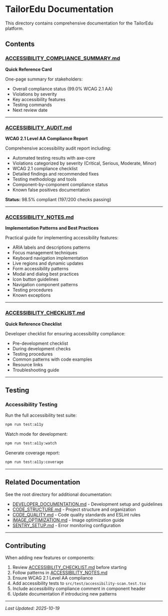 # TailorEdu Documentation

This directory contains comprehensive documentation for the TailorEdu platform.

## Contents

### [ACCESSIBILITY_COMPLIANCE_SUMMARY.md](ACCESSIBILITY_COMPLIANCE_SUMMARY.md)
**Quick Reference Card**

One-page summary for stakeholders:
- Overall compliance status (99.0% WCAG 2.1 AA)
- Violations by severity
- Key accessibility features
- Testing commands
- Next review date

---

### [ACCESSIBILITY_AUDIT.md](ACCESSIBILITY_AUDIT.md)
**WCAG 2.1 Level AA Compliance Report**

Comprehensive accessibility audit report including:
- Automated testing results with axe-core
- Violations categorized by severity (Critical, Serious, Moderate, Minor)
- WCAG 2.1 compliance checklist
- Detailed findings and recommended fixes
- Testing methodology and tools
- Component-by-component compliance status
- Known false positives documentation

**Status:** 98.5% compliant (197/200 checks passing)

---

### [ACCESSIBILITY_NOTES.md](ACCESSIBILITY_NOTES.md)
**Implementation Patterns and Best Practices**

Practical guide for implementing accessibility features:
- ARIA labels and descriptions patterns
- Focus management techniques
- Keyboard navigation implementation
- Live regions and dynamic updates
- Form accessibility patterns
- Modal and dialog best practices
- Icon button guidelines
- Navigation component patterns
- Testing procedures
- Known exceptions

---

### [ACCESSIBILITY_CHECKLIST.md](ACCESSIBILITY_CHECKLIST.md)
**Quick Reference Checklist**

Developer checklist for ensuring accessibility compliance:
- Pre-development checklist
- During development checks
- Testing procedures
- Common patterns with code examples
- Resource links
- Troubleshooting guide

---

## Testing

### Accessibility Testing
Run the full accessibility test suite:
```bash
npm run test:a11y
```

Watch mode for development:
```bash
npm run test:a11y:watch
```

Generate coverage report:
```bash
npm run test:a11y:coverage
```

---

## Related Documentation

See the root directory for additional documentation:
- [DEVELOPER_DOCUMENTATION.md](../DEVELOPER_DOCUMENTATION.md) - Development setup and guidelines
- [CODE_STRUCTURE.md](../CODE_STRUCTURE.md) - Project structure and organization
- [CODE_QUALITY.md](../CODE_QUALITY.md) - Code quality standards and ESLint rules
- [IMAGE_OPTIMIZATION.md](../IMAGE_OPTIMIZATION.md) - Image optimization guide
- [SENTRY_SETUP.md](../SENTRY_SETUP.md) - Error monitoring configuration

---

## Contributing

When adding new features or components:
1. Review [ACCESSIBILITY_CHECKLIST.md](ACCESSIBILITY_CHECKLIST.md) before starting
2. Follow patterns in [ACCESSIBILITY_NOTES.md](ACCESSIBILITY_NOTES.md)
3. Ensure WCAG 2.1 Level AA compliance
4. Add accessibility tests to `src/test/accessibility-scan.test.tsx`
5. Include accessibility compliance comment in component header
6. Update documentation if introducing new patterns

---

*Last Updated: 2025-10-19*
